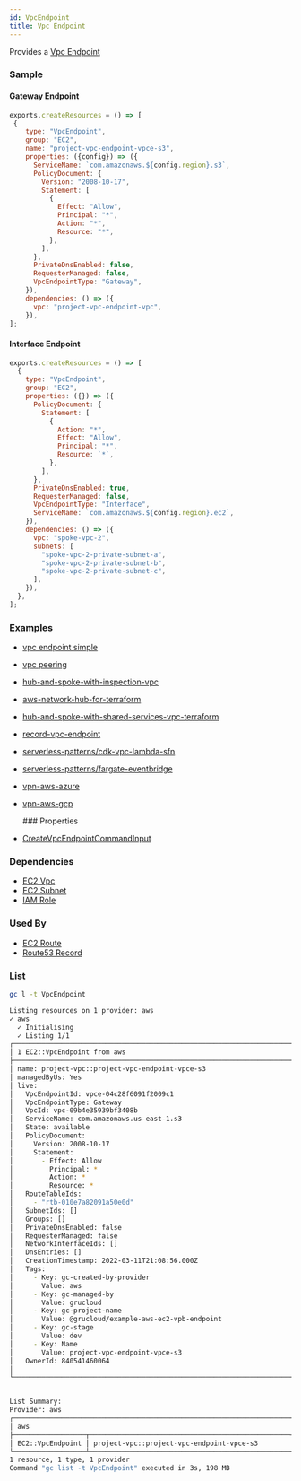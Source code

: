 ```yaml
---
id: VpcEndpoint
title: Vpc Endpoint
---
```


Provides a [Vpc Endpoint](https://console.aws.amazon.com/vpc/home?#Endpoints:)

### Sample

#### Gateway Endpoint

```js
exports.createResources = () => [
 {
    type: "VpcEndpoint",
    group: "EC2",
    name: "project-vpc-endpoint-vpce-s3",
    properties: ({config}) => ({
      ServiceName: `com.amazonaws.${config.region}.s3`,
      PolicyDocument: {
        Version: "2008-10-17",
        Statement: [
          {
            Effect: "Allow",
            Principal: "*",
            Action: "*",
            Resource: "*",
          },
        ],
      },
      PrivateDnsEnabled: false,
      RequesterManaged: false,
      VpcEndpointType: "Gateway",
    }),
    dependencies: () => ({
      vpc: "project-vpc-endpoint-vpc",
    }),
];
```

#### Interface Endpoint

```js
exports.createResources = () => [
  {
    type: "VpcEndpoint",
    group: "EC2",
    properties: ({}) => ({
      PolicyDocument: {
        Statement: [
          {
            Action: "*",
            Effect: "Allow",
            Principal: "*",
            Resource: `*`,
          },
        ],
      },
      PrivateDnsEnabled: true,
      RequesterManaged: false,
      VpcEndpointType: "Interface",
      ServiceName: `com.amazonaws.${config.region}.ec2`,
    }),
    dependencies: () => ({
      vpc: "spoke-vpc-2",
      subnets: [
        "spoke-vpc-2-private-subnet-a",
        "spoke-vpc-2-private-subnet-b",
        "spoke-vpc-2-private-subnet-c",
      ],
    }),
  },
];
```

### Examples

- [vpc endpoint simple](https://github.com/grucloud/grucloud/blob/main/examples/aws/EC2/vpc-endpoint)
- [vpc peering](https://github.com/grucloud/grucloud/blob/main/examples/aws/EC2/vpc-peering)
- [hub-and-spoke-with-inspection-vpc](https://github.com/grucloud/grucloud/blob/main/examples/aws/aws-samples/hub-and-spoke-with-inspection-vpc)
- [aws-network-hub-for-terraform](https://github.com/grucloud/grucloud/blob/main/examples/aws/aws-samples/aws-network-hub-for-terraform)
- [hub-and-spoke-with-shared-services-vpc-terraform](https://github.com/grucloud/grucloud/blob/main/examples/aws/aws-samples/hub-and-spoke-with-shared-services-vpc-terraform)
- [record-vpc-endpoint](https://github.com/grucloud/grucloud/blob/main/examples/aws/Route53/record-vpc-endpoint)
- [serverless-patterns/cdk-vpc-lambda-sfn](https://github.com/grucloud/grucloud/blob/main/examples/aws/serverless-patterns/cdk-vpc-lambda-sfn)
- [serverless-patterns/fargate-eventbridge](https://github.com/grucloud/grucloud/blob/main/examples/aws/serverless-patterns/fargate-eventbridge)
- [vpn-aws-azure](https://github.com/grucloud/grucloud/blob/main/examples/cross-cloud/vpn-aws-azure)
- [vpn-aws-gcp](https://github.com/grucloud/grucloud/blob/main/examples/cross-cloud/vpn-aws-gcp)

  ### Properties

- [CreateVpcEndpointCommandInput](https://docs.aws.amazon.com/AWSJavaScriptSDK/v3/latest/clients/client-ec2/interfaces/createvpcendpointcommandinput.html)

### Dependencies

- [EC2 Vpc](./Vpc.md)
- [EC2 Subnet](./Subnet.md)
- [IAM Role](../IAM/Role.md)

### Used By

- [EC2 Route](./Route.md)
- [Route53 Record](../Route53/Record.md)

### List

```sh
gc l -t VpcEndpoint
```

```sh
Listing resources on 1 provider: aws
✓ aws
  ✓ Initialising
  ✓ Listing 1/1
┌──────────────────────────────────────────────────────────────────────┐
│ 1 EC2::VpcEndpoint from aws                                          │
├──────────────────────────────────────────────────────────────────────┤
│ name: project-vpc::project-vpc-endpoint-vpce-s3                      │
│ managedByUs: Yes                                                     │
│ live:                                                                │
│   VpcEndpointId: vpce-04c28f6091f2009c1                              │
│   VpcEndpointType: Gateway                                           │
│   VpcId: vpc-09b4e35939bf3408b                                       │
│   ServiceName: com.amazonaws.us-east-1.s3                            │
│   State: available                                                   │
│   PolicyDocument:                                                    │
│     Version: 2008-10-17                                              │
│     Statement:                                                       │
│       - Effect: Allow                                                │
│         Principal: *                                                 │
│         Action: *                                                    │
│         Resource: *                                                  │
│   RouteTableIds:                                                     │
│     - "rtb-010e7a82091a50e0d"                                        │
│   SubnetIds: []                                                      │
│   Groups: []                                                         │
│   PrivateDnsEnabled: false                                           │
│   RequesterManaged: false                                            │
│   NetworkInterfaceIds: []                                            │
│   DnsEntries: []                                                     │
│   CreationTimestamp: 2022-03-11T21:08:56.000Z                        │
│   Tags:                                                              │
│     - Key: gc-created-by-provider                                    │
│       Value: aws                                                     │
│     - Key: gc-managed-by                                             │
│       Value: grucloud                                                │
│     - Key: gc-project-name                                           │
│       Value: @grucloud/example-aws-ec2-vpb-endpoint                  │
│     - Key: gc-stage                                                  │
│       Value: dev                                                     │
│     - Key: Name                                                      │
│       Value: project-vpc-endpoint-vpce-s3                            │
│   OwnerId: 840541460064                                              │
│                                                                      │
└──────────────────────────────────────────────────────────────────────┘


List Summary:
Provider: aws
┌─────────────────────────────────────────────────────────────────────┐
│ aws                                                                 │
├──────────────────┬──────────────────────────────────────────────────┤
│ EC2::VpcEndpoint │ project-vpc::project-vpc-endpoint-vpce-s3        │
└──────────────────┴──────────────────────────────────────────────────┘
1 resource, 1 type, 1 provider
Command "gc list -t VpcEndpoint" executed in 3s, 198 MB
```
